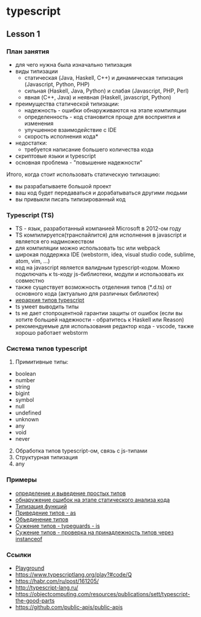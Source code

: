 # typescript

## Lesson 1

### План занятия
  * для чего нужна была изначально типизация
  * виды типизации
    - статическая (Java, Haskell, C++) и динамическая типизация (Javascript, Python, PHP)
    - сильная (Haskell, Java, Python) и слабая (Javascript, PHP, Perl)
    - явная (C++, Java) и неявная (Haskell, javascript, Python)
  * преимущества статической типизации:
    - надежность - ошибки обнаруживаются на этапе компиляции
    - определенность - код становится проще для восприятия и изменения
    - улучшенное взаимодействие с IDE
    - скорость исполнения кода*
  * недостатки:
    - требуется написание большего количества кода
  * скриптовые языки и typescript
  * основная проблема - "повышение надежности"

Итого, когда стоит использовать статическую типизацию:
 - вы разрабатываете большой проект
 - ваш код будет передаваться и дорабатываться другими людьми
 - вы привыкли писать типизированный код

### Typescript (TS)
  * TS - язык, разработанный компанией Microsoft в 2012-ом году  
  * TS компилируется(транспайлится) для исполнения в javascript и является его надмножеством  
  * для компиляции можно использовать tsc или webpack  
  * широкая поддержка IDE (webstorm, idea, visual studio code, sublime, atom, vim, ...)  
  * код на javascript является валидным typescript-кодом. Можно подключать к ts-коду js-библиотеки, модули и использовать их совместно  
  * также существует возможность отделения типов (*.d.ts) от основного кода (актуально для различных библиотек)  
  * [иерархия типов typescript](https://objectcomputing.com/files/2815/7237/9988/1911-sett-img01.png)  
  * ts умеет выводить типы
  * ts не дает стопроцентной гарантии защиты от ошибок (если вы хотите большей надежности - обратитесь к Haskell или Reason)
  * рекомендуемые для использования редактор кода - vscode, также хорошо работает webstorm

### Система типов typescript

1) Примитивные типы:
 - boolean
 - number
 - string
 - bigint
 - symbol
 - null
 - undefined
 - unknown
 - any
 - void
 - never
2) Обработка типов typescript-ом, связь с js-типами
3) Структурная типизация
4) any


### Примеры
 - [определение и выведение простых типов](./examples/example0.ts)  
 - [обнаружение ошибок на этапе статического анализа кода](./examples/example1.ts)  
 - [Типизация функций](./examples/example4.ts)  
 - [Приведение типов - as](./examples/example5.ts)  
 - [Объединение типов](./examples/example2.ts)  
 - [Сужение типов - typeguards - is](./examples/example6.ts)  
 - [Сужение типов - проверка на принадлежность типов через instanceof](./examples/example3.ts)  


### Ссылки
 - [Playground](https://www.typescriptlang.org/play?#code/Q)  
 - https://www.typescriptlang.org/play?#code/Q
 - https://habr.com/ru/post/161205/
 - http://typescript-lang.ru/
 - https://objectcomputing.com/resources/publications/sett/typescript-the-good-parts
 - https://github.com/public-apis/public-apis
